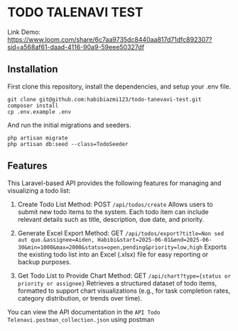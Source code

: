 # TODO TALENAVI TEST

Link Demo: https://www.loom.com/share/6c7aa9735dc8440aa817d71dfc892307?sid=a568af61-daad-4116-90a9-59eee50327df

## Installation

First clone this repository, install the dependencies, and setup your .env file.

```
git clone git@github.com:habibiazmi123/todo-tanevavi-test.git
composer install
cp .env.example .env
```

And run the initial migrations and seeders.

```
php artisan migrate
php artisan db:seed --class=TodoSeeder 
```

## Features

This Laravel-based API provides the following features for managing and visualizing a todo list:

1. Create Todo List
Method: POST `/api/todos/create`
Allows users to submit new todo items to the system. Each todo item can include relevant details such as title, description, due date, and priority.


3. Generate Excel Export
Method: GET `/api/todos/export?title=Non sed aut quo.&assignee=Aiden, Habibi&start=2025-06-01&end=2025-06-30&min=1000&max=2000&status=open,pending&priority=low,high`
Exports the existing todo list into an Excel (.xlsx) file for easy reporting or backup purposes.


4. Get Todo List to Provide Chart
Method: GET `/api/chart?type={status or priority or assignee}`
Retrieves a structured dataset of todo items, formatted to support chart visualizations (e.g., for task completion rates, category distribution, or trends over time).

You can view the API documentation in the `API Todo Telenavi.postman_collection.json` using postman
